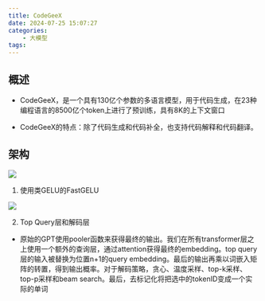 ```yaml
---
title: CodeGeeX
date: 2024-07-25 15:07:27
categories:
    - 大模型
tags:
---
```


## 概述

- CodeGeeX，是一个具有130亿个参数的多语言模型，用于代码生成，在23种编程语言的8500亿个token上进行了预训练，具有8K的上下文窗口

- CodeGeeX的特点：除了代码生成和代码补全，也支持代码解释和代码翻译。

## 架构

![](/img/note/202407251536.png)

1. 使用类GELU的FastGELU

![](/img/note/202407251537.png)

2. Top Query层和解码层

- 原始的GPT使用pooler函数来获得最终的输出。我们在所有transformer层之上使用一个额外的查询层，通过attention获得最终的embedding。top query层的输入被替换为位置n+1的query embedding。最后的输出再乘以词嵌入矩阵的转置，得到输出概率。对于解码策略，贪心、温度采样、top-k采样、top-p采样和beam search。最后，去标记化将把选中的tokenID变成一个实际的单词